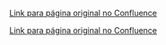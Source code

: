 [Link para página original no Confluence](https://openfinancebrasil.atlassian.net/wiki/spaces/OF/pages/17374680)



[Link para página original no Confluence](https://openfinancebrasil.atlassian.net/wiki/spaces/OF/pages/17374680)
